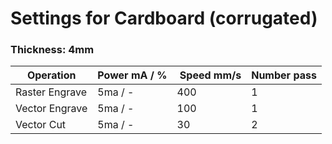 # Settings for Cardboard (corrugated)

### Thickness: 4mm
| Operation | Power mA / % | Speed mm/s | Number pass |
|-|-|-|-|
| Raster Engrave | 5ma / - | 400 | 1 |
| Vector Engrave | 5ma / - | 100 | 1 |
| Vector Cut     | 5ma / - | 30  | 2 |

